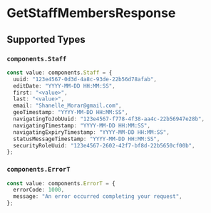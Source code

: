 # GetStaffMembersResponse


## Supported Types

### `components.Staff`

```typescript
const value: components.Staff = {
  uuid: "123e4567-0d3d-4a8c-93de-22b56d78afab",
  editDate: "YYYY-MM-DD HH:MM:SS",
  first: "<value>",
  last: "<value>",
  email: "Shanelle_Morar@gmail.com",
  geoTimestamp: "YYYY-MM-DD HH:MM:SS",
  navigatingToJobUuid: "123e4567-f778-4f38-aa4c-22b56947e28b",
  navigatingTimestamp: "YYYY-MM-DD HH:MM:SS",
  navigatingExpiryTimestamp: "YYYY-MM-DD HH:MM:SS",
  statusMessageTimestamp: "YYYY-MM-DD HH:MM:SS",
  securityRoleUuid: "123e4567-2602-42f7-bf8d-22b5650cf00b",
};
```

### `components.ErrorT`

```typescript
const value: components.ErrorT = {
  errorCode: 1000,
  message: "An error occurred completing your request",
};
```

